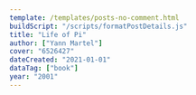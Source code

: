 ```yaml
---
template: /templates/posts-no-comment.html
buildScript: "/scripts/formatPostDetails.js"
title: "Life of Pi"
author: ["Yann Martel"]
cover: "6526427"
dateCreated: "2021-01-01"
dataTag: ["book"]
year: "2001"
---
```

